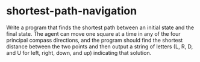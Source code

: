 # shortest-path-navigation
Write a program that finds the shortest path between an initial state and the final state. The agent can move one square at a time in any of the four principal compass directions, and the program should find the shortest distance between the two points and then output a string of letters (L, R, D, and U for left, right, down, and up) indicating that solution.
